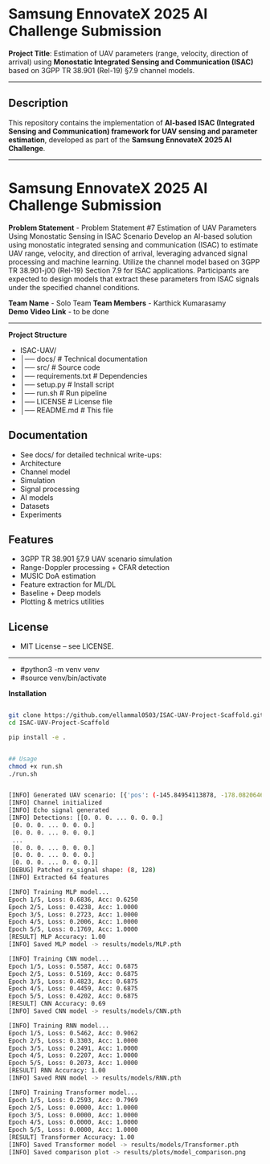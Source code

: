 # Samsung EnnovateX 2025 AI Challenge Submission  

**Project Title**: Estimation of UAV parameters (range, velocity, direction of arrival) using **Monostatic Integrated Sensing and Communication (ISAC)** based on 3GPP TR 38.901 (Rel-19) §7.9 channel models.  

---


##  Description  
This repository contains the implementation of **AI-based ISAC (Integrated Sensing and Communication) framework for UAV sensing and parameter estimation**, developed as part of the **Samsung EnnovateX 2025 AI Challenge**.  


---

# Samsung EnnovateX 2025 AI Challenge Submission  


**Problem Statement** - Problem Statement #7
Estimation of UAV Parameters Using Monostatic Sensing in ISAC Scenario
Develop an AI-based solution using monostatic integrated sensing and communication (ISAC) to estimate UAV range, velocity, and direction of arrival, leveraging advanced signal processing and machine learning. Utilize the channel model based on 3GPP TR 38.901-j00 (Rel-19) Section 7.9 for ISAC applications. Participants are expected to design models that extract these parameters from ISAC signals under the specified channel conditions.  

**Team Name** - Solo Team 
**Team Members** - Karthick Kumarasamy  
**Demo Video Link** -  to be done 


---
**Project Structure**
- ISAC-UAV/
- │── docs/ # Technical documentation
- │── src/ # Source code
- │── requirements.txt # Dependencies
- │── setup.py # Install script
- │── run.sh # Run pipeline
- │── LICENSE # License file
- │── README.md # This file


## Documentation
- See docs/ for detailed technical write-ups:
- Architecture
- Channel model
- Simulation
- Signal processing
- AI models
- Datasets
- Experiments


## Features
- 3GPP TR 38.901 §7.9 UAV scenario simulation
- Range-Doppler processing + CFAR detection
- MUSIC DoA estimation
- Feature extraction for ML/DL
- Baseline + Deep models
- Plotting & metrics utilities

## License
- MIT License – see LICENSE.

---

- #python3 -m venv venv
- #source venv/bin/activate

**Installation**
```bash

git clone https://github.com/ellammal0503/ISAC-UAV-Project-Scaffold.git
cd ISAC-UAV-Project-Scaffold

pip install -e .


## Usage
chmod +x run.sh
./run.sh


[INFO] Generated UAV scenario: [{'pos': (-145.84954113878, -178.08206464864807, 149.59066279986354), 'vel': (28.97654438306837, 5.555555555555555), 'size': (0.3, 0.4, 0.2), 'los': False}, {'pos': (420.2457855892241, 402.1074406308873, 157.36340785162017), 'vel': (27.092613058565828, 11.11111111111111), 'size': (1.6, 1.5, 0.7), 'los': True}]
[INFO] Channel initialized
[INFO] Echo signal generated
[INFO] Detections: [[0. 0. 0. ... 0. 0. 0.]
 [0. 0. 0. ... 0. 0. 0.]
 [0. 0. 0. ... 0. 0. 0.]
 ...
 [0. 0. 0. ... 0. 0. 0.]
 [0. 0. 0. ... 0. 0. 0.]
 [0. 0. 0. ... 0. 0. 0.]]
[DEBUG] Patched rx_signal shape: (8, 128)
[INFO] Extracted 64 features

[INFO] Training MLP model...
Epoch 1/5, Loss: 0.6836, Acc: 0.6250
Epoch 2/5, Loss: 0.4238, Acc: 1.0000
Epoch 3/5, Loss: 0.2723, Acc: 1.0000
Epoch 4/5, Loss: 0.2006, Acc: 1.0000
Epoch 5/5, Loss: 0.1769, Acc: 1.0000
[RESULT] MLP Accuracy: 1.00
[INFO] Saved MLP model -> results/models/MLP.pth

[INFO] Training CNN model...
Epoch 1/5, Loss: 0.5587, Acc: 0.6875
Epoch 2/5, Loss: 0.5169, Acc: 0.6875
Epoch 3/5, Loss: 0.4823, Acc: 0.6875
Epoch 4/5, Loss: 0.4459, Acc: 0.6875
Epoch 5/5, Loss: 0.4202, Acc: 0.6875
[RESULT] CNN Accuracy: 0.69
[INFO] Saved CNN model -> results/models/CNN.pth

[INFO] Training RNN model...
Epoch 1/5, Loss: 0.5462, Acc: 0.9062
Epoch 2/5, Loss: 0.3303, Acc: 1.0000
Epoch 3/5, Loss: 0.2491, Acc: 1.0000
Epoch 4/5, Loss: 0.2207, Acc: 1.0000
Epoch 5/5, Loss: 0.2073, Acc: 1.0000
[RESULT] RNN Accuracy: 1.00
[INFO] Saved RNN model -> results/models/RNN.pth

[INFO] Training Transformer model...
Epoch 1/5, Loss: 0.2593, Acc: 0.7969
Epoch 2/5, Loss: 0.0000, Acc: 1.0000
Epoch 3/5, Loss: 0.0000, Acc: 1.0000
Epoch 4/5, Loss: 0.0000, Acc: 1.0000
Epoch 5/5, Loss: 0.0000, Acc: 1.0000
[RESULT] Transformer Accuracy: 1.00
[INFO] Saved Transformer model -> results/models/Transformer.pth
[INFO] Saved comparison plot -> results/plots/model_comparison.png

